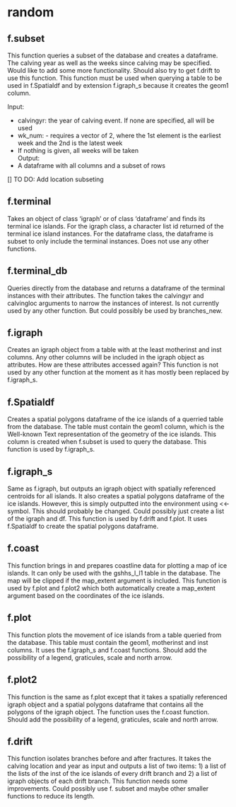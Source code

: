# random

## f.subset 
This function queries a subset of the database and creates a dataframe. The calving year as well as the weeks since calving may be specified. Would like to add some more functionality. Should also try to get f.drift to use this function. This function must be used when querying a table to be used in f.Spatialdf and by extension f.igraph_s because it creates the geom1 column.

 Input:
 - calvingyr: the year of calving event. If none are specified, all will be used  
 - wk_num: - requires a vector of 2, where the 1st element is the earliest week and the 2nd is the latest week  
 - If nothing is given, all weeks will be taken   
 Output: 
 - A dataframe with all columns and a subset of rows    
 
[] TO DO: Add location subseting

## f.terminal
Takes an object of class ‘igraph’ or of class ‘dataframe’ and finds its terminal ice islands. For the igraph class, a character list id returned of the terminal ice island instances. For the dataframe class, the dataframe is subset to only include the terminal instances. Does not use any other functions.  

## f.terminal_db
Queries directly from the database and returns a dataframe of the terminal instances with their attributes. The function takes the calvingyr and calvingloc arguments to narrow the instances of interest. Is not currently used by any other function. But could possibly be used by branches_new.

## f.igraph
Creates an igraph object from a table with at the least motherinst and inst columns. Any other columns will be included in the igraph object as attributes. How are these attributes accessed again? This function is not used by any other function at the moment as it has mostly been replaced by f.igraph_s. 

## f.Spatialdf
Creates a spatial polygons dataframe of the ice islands of a querried table from the database. The table must contain the geom1 column, which is the Well-known Text representation of the geometry of the ice islands. This column is created when f.subset is used to query the database. This function is used by f.igraph_s.

## f.igraph_s
Same as f.igraph, but outputs an igraph object with spatially referenced centroids for all islands. It also creates a spatial polygons dataframe of the ice islands. However, this is simply outputted into the environment using <<- symbol. This should probably be changed. Could possibly just create a list of the igraph and df. This function is used by f.drift and f.plot. It uses f.Spatialdf to create the spatial polygons dataframe.

## f.coast
This function brings in and prepares coastline data for plotting a map of ice islands. It can only be used with the gshhs_l_l1 table in the database. The map will be clipped if the map_extent argument is included. This function is used by f.plot and f.plot2 which both automatically create a map_extent argument based on the coordinates of the ice islands. 

## f.plot
This function plots the movement of ice islands from a table queried from the database. This table must contain the geom1, motherinst and inst columns. It uses the f.igraph_s and f.coast functions. Should add the possibility of a legend, graticules, scale and north arrow. 

## f.plot2
This function is the same as f.plot except that it takes a spatially referenced igraph object and a spatial polygons dataframe that contains all the polygons of the igraph object. The function uses the f.coast function. Should add the possibility of a legend, graticules, scale and north arrow.

## f.drift
This function isolates branches before and after fractures. It takes the calving location and year as input and outputs a list of two items: 1) a list of the lists of the inst of the ice islands of every drift branch and 2) a list of igraph objects of each drift branch. This function needs some improvements. Could possibly use f. subset and maybe other smaller functions to reduce its length.

